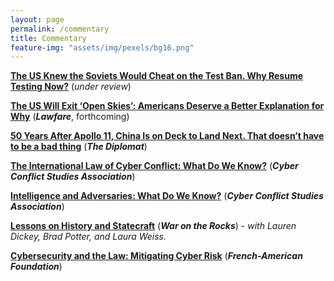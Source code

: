 ```yaml
---
layout: page
permalink: /commentary
title: Commentary
feature-img: "assets/img/pexels/bg16.png"
---
```


[**The US Knew the Soviets Would Cheat on the Test Ban. Why Resume Testing Now?**](404) (*under review*)

[**The US Will Exit ‘Open Skies’: Americans Deserve a Better Explanation for Why**](404) (***Lawfare***, forthcoming)

[**50 Years After Apollo 11, China Is on Deck to Land Next. That doesn’t have to be a bad thing**](https://thediplomat.com/2019/07/50-years-after-apollo-11-china-is-on-deck-to-land-next/) (***The Diplomat***)

[**The International Law of Cyber Conflict: What Do We Know?**](http://static1.1.sqspcdn.com/static/f/956646/28023293/1541729153187/SotF+2017+CCSA+SIPA+Law.pdf?token=ADy5P%2FteGpcQCQKv736cLeBla30%3D) (***Cyber Conflict Studies Association***)

[**Intelligence and Adversaries: What Do We Know?**](https://www.dropbox.com/s/s6hvs57pjpvtefx/SOTF_Review_Copy.pdf?raw=1) (***Cyber Conflict Studies Association***)

[**Lessons on History and Statecraft**](https://warontherocks.com/2016/08/lessons-on-history-and-statecraft-from-a-rocky-mountain-seminar/) (***War on the Rocks***)
    - *with Lauren Dickey, Brad Potter, and Laura Weiss.*

[**Cybersecurity and the Law: Mitigating Cyber Risk**](https://frenchamerican.org/sites/default/files/documents/cyber_security_and_the_law_managing_cyber_risk.pdf) (***French-American Foundation***)